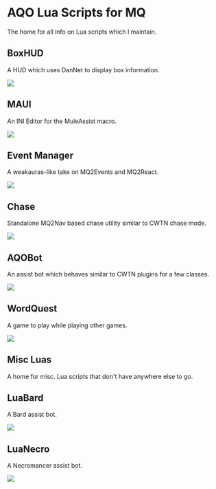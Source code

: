 # AQO Lua Scripts for MQ

The home for all info on Lua scripts which I maintain.

## BoxHUD

A HUD which uses DanNet to display box information.

![](images/boxhud.png)

## MAUI

An INI Editor for the MuleAssist macro.

![](images/maui.png)

## Event Manager

A weakauras-like take on MQ2Events and MQ2React.

![](images/lem.png)

## Chase

Standalone MQ2Nav based chase utility similar to CWTN chase mode.

![](images/chase.png)

## AQOBot

An assist bot which behaves similar to CWTN plugins for a few classes.

![](images/aqobot.png)

## WordQuest

A game to play while playing other games.

![](images/wordquest.png)

## Misc Luas

A home for misc. Lua scripts that don't have anywhere else to go.

## LuaBard

A Bard assist bot.

![](images/luabard.png)

## LuaNecro

A Necromancer assist bot.

![](images/luanecro.png)